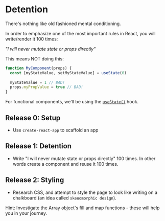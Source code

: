 Detention
===================
There's nothing like old fashioned mental conditioning.

In order to emphasize one of the most important rules in React, you will write/render it 100 times:

*"I will never mutate state or props directly"*

This means NOT doing this:
```javascript
function MyComponent(props) {
  const [myStateValue, setMyStateValue] = useState(0)
  
  myStateValue = 1 // BAD!
  props.myPropValue = true // BAD!
}
```

For functional components, we'll be using the [`useState()`](https://reactjs.org/docs/hooks-state.html) hook.

## Release 0: Setup
* Use `create-react-app` to scaffold an app

## Release 1: Detention
* Write "I will never mutate state or props directly" 100 times. In other words create a component and reuse it 100 times.

## Release 2: Styling
* Research CSS, and attempt to style the page to look like writing on a chalkboard (an idea called `skeuomorphic design`).

Hint: Investigate the Array object's fill and map functions - these will help you in your journey.
